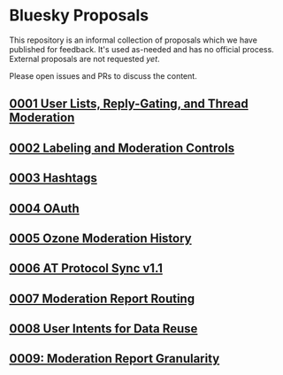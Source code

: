 # Bluesky Proposals

This repository is an informal collection of proposals which we have published for feedback. It's used as-needed and has no official process. External proposals are not requested *yet*.

Please open issues and PRs to discuss the content.

## [0001 User Lists, Reply-Gating, and Thread Moderation](./0001-user-lists-replygating-and-thread-moderation)

## [0002 Labeling and Moderation Controls](./0002-labeling-and-moderation-controls)

## [0003 Hashtags](./0003-hashtags/)

## [0004 OAuth](./0004-oauth/)

## [0005 Ozone Moderation History](./0005-mod-history/)

## [0006 AT Protocol Sync v1.1](./0006-sync-iteration/)

## [0007 Moderation Report Routing](./0007-mod-report-routing/)

## [0008 User Intents for Data Reuse](./0008-user-intents/)

## [0009: Moderation Report Granularity](./0009-mod-report-granularity/)
